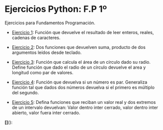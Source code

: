 # Ejercicios Python: F.P 1º
Ejercicios para Fundamentos Programación.


- [Ejercicio 1](ejercicio1.py): Función que devuelve el resultado de leer enteros, reales, cadenas de caracteres.

- [Ejercicio 2](ejercicio2.py): Dos funciones que devuelven suma, producto de dos argumentos leídos desde teclado.

- [Ejercicio 3](ejercicio3.py): Función que calcula el área de un círculo dado su radio. Define función que dado el radio de un círculo devuelve el area y longitud como par de valores.

- [Ejercicio 4](ejercicio4.py): Función que devuelva si un número es par. Generaliza función tal que dados dos números devuelva si el primero es múltiplo del segundo.

- [Ejercicio 5](ejercicio5.py): Defina funciones que reciban un valor real y dos extremos de un intervalo devuelvan: Valor dentro inter cerrado, valor dentro inter abierto, valor fuera inter cerrado.

**[]**():
